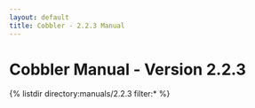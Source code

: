 ```yaml
---
layout: default
title: Cobbler - 2.2.3 Manual
---
```

# Cobbler Manual - Version 2.2.3
{% listdir directory:manuals/2.2.3 filter:* %}
